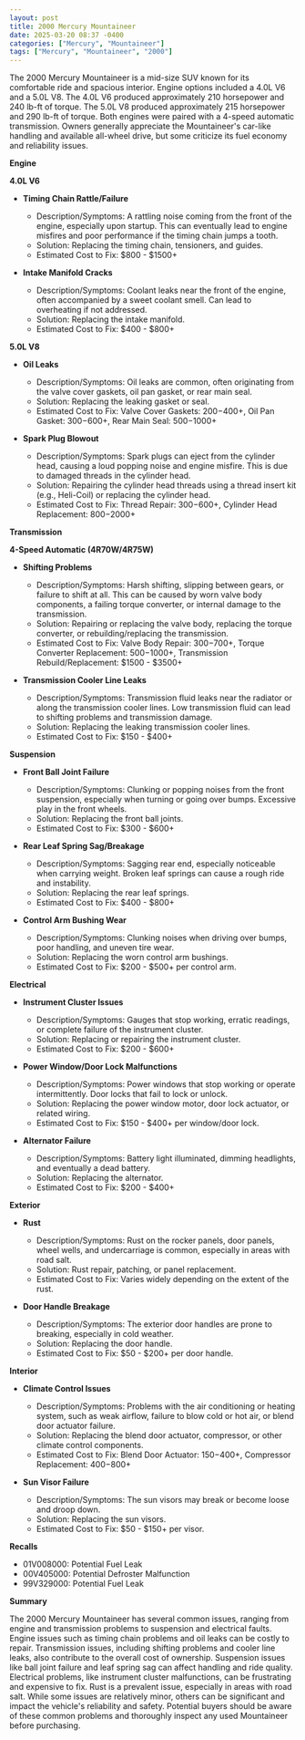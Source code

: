 ```yaml
---
layout: post
title: 2000 Mercury Mountaineer
date: 2025-03-20 08:37 -0400
categories: ["Mercury", "Mountaineer"]
tags: ["Mercury", "Mountaineer", "2000"]
---
```

The 2000 Mercury Mountaineer is a mid-size SUV known for its comfortable ride and spacious interior. Engine options included a 4.0L V6 and a 5.0L V8. The 4.0L V6 produced approximately 210 horsepower and 240 lb-ft of torque. The 5.0L V8 produced approximately 215 horsepower and 290 lb-ft of torque. Both engines were paired with a 4-speed automatic transmission. Owners generally appreciate the Mountaineer's car-like handling and available all-wheel drive, but some criticize its fuel economy and reliability issues.

**Engine**

**4.0L V6**
* **Timing Chain Rattle/Failure**
    * Description/Symptoms: A rattling noise coming from the front of the engine, especially upon startup. This can eventually lead to engine misfires and poor performance if the timing chain jumps a tooth.
    * Solution: Replacing the timing chain, tensioners, and guides.
    * Estimated Cost to Fix: $800 - $1500+

* **Intake Manifold Cracks**
    * Description/Symptoms: Coolant leaks near the front of the engine, often accompanied by a sweet coolant smell. Can lead to overheating if not addressed.
    * Solution: Replacing the intake manifold.
    * Estimated Cost to Fix: $400 - $800+

**5.0L V8**

* **Oil Leaks**
    * Description/Symptoms: Oil leaks are common, often originating from the valve cover gaskets, oil pan gasket, or rear main seal.
    * Solution: Replacing the leaking gasket or seal.
    * Estimated Cost to Fix: Valve Cover Gaskets: $200-$400+, Oil Pan Gasket: $300-$600+, Rear Main Seal: $500-$1000+

* **Spark Plug Blowout**
    * Description/Symptoms: Spark plugs can eject from the cylinder head, causing a loud popping noise and engine misfire. This is due to damaged threads in the cylinder head.
    * Solution: Repairing the cylinder head threads using a thread insert kit (e.g., Heli-Coil) or replacing the cylinder head.
    * Estimated Cost to Fix: Thread Repair: $300-$600+, Cylinder Head Replacement: $800-$2000+

**Transmission**

**4-Speed Automatic (4R70W/4R75W)**
* **Shifting Problems**
    * Description/Symptoms: Harsh shifting, slipping between gears, or failure to shift at all. This can be caused by worn valve body components, a failing torque converter, or internal damage to the transmission.
    * Solution: Repairing or replacing the valve body, replacing the torque converter, or rebuilding/replacing the transmission.
    * Estimated Cost to Fix: Valve Body Repair: $300-$700+, Torque Converter Replacement: $500-$1000+, Transmission Rebuild/Replacement: $1500 - $3500+

* **Transmission Cooler Line Leaks**
    * Description/Symptoms: Transmission fluid leaks near the radiator or along the transmission cooler lines. Low transmission fluid can lead to shifting problems and transmission damage.
    * Solution: Replacing the leaking transmission cooler lines.
    * Estimated Cost to Fix: $150 - $400+

**Suspension**

* **Front Ball Joint Failure**
    * Description/Symptoms: Clunking or popping noises from the front suspension, especially when turning or going over bumps. Excessive play in the front wheels.
    * Solution: Replacing the front ball joints.
    * Estimated Cost to Fix: $300 - $600+

* **Rear Leaf Spring Sag/Breakage**
    * Description/Symptoms: Sagging rear end, especially noticeable when carrying weight. Broken leaf springs can cause a rough ride and instability.
    * Solution: Replacing the rear leaf springs.
    * Estimated Cost to Fix: $400 - $800+

* **Control Arm Bushing Wear**
    * Description/Symptoms: Clunking noises when driving over bumps, poor handling, and uneven tire wear.
    * Solution: Replacing the worn control arm bushings.
    * Estimated Cost to Fix: $200 - $500+ per control arm.

**Electrical**

* **Instrument Cluster Issues**
    * Description/Symptoms: Gauges that stop working, erratic readings, or complete failure of the instrument cluster.
    * Solution: Replacing or repairing the instrument cluster.
    * Estimated Cost to Fix: $200 - $600+

* **Power Window/Door Lock Malfunctions**
    * Description/Symptoms: Power windows that stop working or operate intermittently. Door locks that fail to lock or unlock.
    * Solution: Replacing the power window motor, door lock actuator, or related wiring.
    * Estimated Cost to Fix: $150 - $400+ per window/door lock.

* **Alternator Failure**
    * Description/Symptoms: Battery light illuminated, dimming headlights, and eventually a dead battery.
    * Solution: Replacing the alternator.
    * Estimated Cost to Fix: $200 - $400+

**Exterior**

* **Rust**
    * Description/Symptoms: Rust on the rocker panels, door panels, wheel wells, and undercarriage is common, especially in areas with road salt.
    * Solution: Rust repair, patching, or panel replacement.
    * Estimated Cost to Fix: Varies widely depending on the extent of the rust.

* **Door Handle Breakage**
    * Description/Symptoms: The exterior door handles are prone to breaking, especially in cold weather.
    * Solution: Replacing the door handle.
    * Estimated Cost to Fix: $50 - $200+ per door handle.

**Interior**

* **Climate Control Issues**
    * Description/Symptoms: Problems with the air conditioning or heating system, such as weak airflow, failure to blow cold or hot air, or blend door actuator failure.
    * Solution: Replacing the blend door actuator, compressor, or other climate control components.
    * Estimated Cost to Fix: Blend Door Actuator: $150-$400+, Compressor Replacement: $400-$800+

* **Sun Visor Failure**
    * Description/Symptoms: The sun visors may break or become loose and droop down.
    * Solution: Replacing the sun visors.
    * Estimated Cost to Fix: $50 - $150+ per visor.

**Recalls**

* 01V008000: Potential Fuel Leak
* 00V405000: Potential Defroster Malfunction
* 99V329000: Potential Fuel Leak

**Summary**

The 2000 Mercury Mountaineer has several common issues, ranging from engine and transmission problems to suspension and electrical faults. Engine issues such as timing chain problems and oil leaks can be costly to repair. Transmission issues, including shifting problems and cooler line leaks, also contribute to the overall cost of ownership. Suspension issues like ball joint failure and leaf spring sag can affect handling and ride quality. Electrical problems, like instrument cluster malfunctions, can be frustrating and expensive to fix. Rust is a prevalent issue, especially in areas with road salt. While some issues are relatively minor, others can be significant and impact the vehicle's reliability and safety. Potential buyers should be aware of these common problems and thoroughly inspect any used Mountaineer before purchasing.

